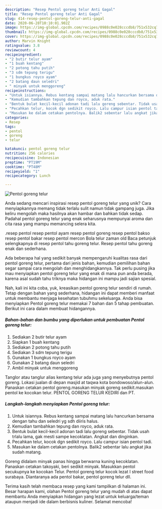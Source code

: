 ```yaml
---
description: "Resep Pentol goreng telur Anti Gagal"
title: "Resep Pentol goreng telur Anti Gagal"
slug: 414-resep-pentol-goreng-telur-anti-gagal
date: 2020-06-28T10:10:01.902Z
image: https://img-global.cpcdn.com/recipes/0988c0e028cccdb8/751x532cq70/pentol-goreng-telur-foto-resep-utama.jpg
thumbnail: https://img-global.cpcdn.com/recipes/0988c0e028cccdb8/751x532cq70/pentol-goreng-telur-foto-resep-utama.jpg
cover: https://img-global.cpcdn.com/recipes/0988c0e028cccdb8/751x532cq70/pentol-goreng-telur-foto-resep-utama.jpg
author: Marvin Knight
ratingvalue: 3.8
reviewcount: 4
recipeingredient:
- "2 butir telur ayam"
- "1 buah kentang"
- "2 potong tahu putih"
- "3 sdm tepung terigu"
- "1 bungkus royco ayam"
- "2 batang daun seledri"
- " minyak untuk menggoreng"
recipeinstructions:
- "Untuk isiannya. Rebus kentang sampai matang lalu hancurkan bersama dengan tahu dan seledri yg sdh diiris halus."
- "Kemudian tambahkan tepung dan royco, aduk rata."
- "Bentuk bulat kecil-kecil adonan tadi lalu goreng sebentar. Tidak usah trlalu lama, gak mesti sampe kecoklatan. Angkat dan dinginkan."
- "Pecahkan telur, kocok dgn sedikit royco. Lalu campur isian pentol tadi."
- "Masukan ke dalam cetakan pentolnya. Balik2 sebentar lalu angkat jika sudah matang."
categories:
- Resep
tags:
- pentol
- goreng
- telur

katakunci: pentol goreng telur 
nutrition: 256 calories
recipecuisine: Indonesian
preptime: "PT19M"
cooktime: "PT48M"
recipeyield: "1"
recipecategory: Lunch

---
```



![Pentol goreng telur](https://img-global.cpcdn.com/recipes/0988c0e028cccdb8/751x532cq70/pentol-goreng-telur-foto-resep-utama.jpg)

Anda sedang mencari inspirasi resep pentol goreng telur yang unik? Cara menyiapkannya memang tidak terlalu sulit namun tidak gampang juga. Jika keliru mengolah maka hasilnya akan hambar dan bahkan tidak sedap. Padahal pentol goreng telur yang enak seharusnya mempunyai aroma dan cita rasa yang mampu memancing selera kita.

.resep pentol resep pentol ayam resep pentol goreng resep pentol bakso resep pentol bakar resep pentol mercon Bola telur zaman old Baca petunjuk selengkapnya di resep pentol tahu goreng telur. Resep pentol tahu goreng enak dan sederhana.

Ada beberapa hal yang sedikit banyak mempengaruhi kualitas rasa dari pentol goreng telur, pertama dari jenis bahan, kemudian pemilihan bahan segar sampai cara mengolah dan menghidangkannya. Tak perlu pusing jika mau menyiapkan pentol goreng telur yang enak di mana pun anda berada, karena asal sudah tahu triknya maka hidangan ini mampu jadi sajian spesial.


Nah, kali ini kita coba, yuk, kreasikan pentol goreng telur sendiri di rumah. Tetap dengan bahan yang sederhana, hidangan ini dapat memberi manfaat untuk membantu menjaga kesehatan tubuhmu sekeluarga. Anda bisa menyiapkan Pentol goreng telur memakai 7 bahan dan 5 tahap pembuatan. Berikut ini cara dalam membuat hidangannya.

<!--inarticleads1-->

##### Bahan-bahan dan bumbu yang diperlukan untuk pembuatan Pentol goreng telur:

1. Sediakan 2 butir telur ayam
1. Siapkan 1 buah kentang
1. Sediakan 2 potong tahu putih
1. Sediakan 3 sdm tepung terigu
1. Gunakan 1 bungkus royco ayam
1. Gunakan 2 batang daun seledri
1. Ambil  minyak untuk menggoreng


Tanglor atau tanglur alias kentang telur ada juga yang menyebutnya pentol goreng. Lokasi jualan di depan masjid at taqwa kota bondowoso/alun-alun. Panaskan cetakan pentol goreng.masukan minyak goreng sedikit.masukan pentol ke kocokan telur. PENTOL GORENG TELUR KEDIRI dan PT. 

<!--inarticleads2-->

##### Langkah-langkah menyiapkan Pentol goreng telur:

1. Untuk isiannya. Rebus kentang sampai matang lalu hancurkan bersama dengan tahu dan seledri yg sdh diiris halus.
1. Kemudian tambahkan tepung dan royco, aduk rata.
1. Bentuk bulat kecil-kecil adonan tadi lalu goreng sebentar. Tidak usah trlalu lama, gak mesti sampe kecoklatan. Angkat dan dinginkan.
1. Pecahkan telur, kocok dgn sedikit royco. Lalu campur isian pentol tadi.
1. Masukan ke dalam cetakan pentolnya. Balik2 sebentar lalu angkat jika sudah matang.


Goreng didalam minyak panas hingga berwarna kuning kecoklatan. Panaskan cetakan takoyaki, beri sedikit minyak. Masukkan pentol secukupnya ke kocokan Telur. Pentol goreng telur kocok lezat I street food surabaya. Diantaranya ada pentol bakar, pentol goreng telur dll. 

Terima kasih telah membaca resep yang kami tampilkan di halaman ini. Besar harapan kami, olahan Pentol goreng telur yang mudah di atas dapat membantu Anda menyiapkan hidangan yang lezat untuk keluarga/teman ataupun menjadi ide dalam berbisnis kuliner. Selamat mencoba!
